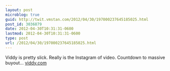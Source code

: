 ```yaml
---
layout: post
microblog: true
guid: http://twit.vmstan.com/2012/04/30/197000237645185025.html
post_id: 3036879
date: 2012-04-30T10:31:31-0600
lastmod: 2012-04-30T10:31:31-0600
type: post
url: /2012/04/30/197000237645185025.html
---
```

Viddy is pretty slick. Really is the Instagram of video. Countdown to massive buyout… <a href="http://www.viddy.com">viddy.com</a>
